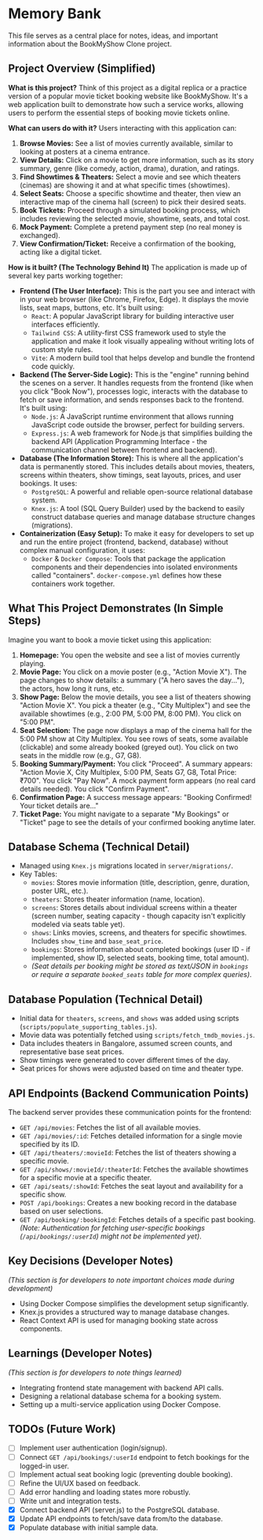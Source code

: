 # Memory Bank

This file serves as a central place for notes, ideas, and important information about the BookMyShow Clone project.

## Project Overview (Simplified)

**What is this project?**
Think of this project as a digital replica or a practice version of a popular movie ticket booking website like BookMyShow. It's a web application built to demonstrate how such a service works, allowing users to perform the essential steps of booking movie tickets online.

**What can users do with it?**
Users interacting with this application can:
1.  **Browse Movies:** See a list of movies currently available, similar to looking at posters at a cinema entrance.
2.  **View Details:** Click on a movie to get more information, such as its story summary, genre (like comedy, action, drama), duration, and ratings.
3.  **Find Showtimes & Theaters:** Select a movie and see which theaters (cinemas) are showing it and at what specific times (showtimes).
4.  **Select Seats:** Choose a specific showtime and theater, then view an interactive map of the cinema hall (screen) to pick their desired seats.
5.  **Book Tickets:** Proceed through a simulated booking process, which includes reviewing the selected movie, showtime, seats, and total cost.
6.  **Mock Payment:** Complete a pretend payment step (no real money is exchanged).
7.  **View Confirmation/Ticket:** Receive a confirmation of the booking, acting like a digital ticket.

**How is it built? (The Technology Behind It)**
The application is made up of several key parts working together:
-   **Frontend (The User Interface):** This is the part you see and interact with in your web browser (like Chrome, Firefox, Edge). It displays the movie lists, seat maps, buttons, etc. It's built using:
    -   `React`: A popular JavaScript library for building interactive user interfaces efficiently.
    -   `Tailwind CSS`: A utility-first CSS framework used to style the application and make it look visually appealing without writing lots of custom style rules.
    -   `Vite`: A modern build tool that helps develop and bundle the frontend code quickly.
-   **Backend (The Server-Side Logic):** This is the "engine" running behind the scenes on a server. It handles requests from the frontend (like when you click "Book Now"), processes logic, interacts with the database to fetch or save information, and sends responses back to the frontend. It's built using:
    -   `Node.js`: A JavaScript runtime environment that allows running JavaScript code outside the browser, perfect for building servers.
    -   `Express.js`: A web framework for Node.js that simplifies building the backend API (Application Programming Interface - the communication channel between frontend and backend).
-   **Database (The Information Store):** This is where all the application's data is permanently stored. This includes details about movies, theaters, screens within theaters, show timings, seat layouts, prices, and user bookings. It uses:
    -   `PostgreSQL`: A powerful and reliable open-source relational database system.
    -   `Knex.js`: A tool (SQL Query Builder) used by the backend to easily construct database queries and manage database structure changes (migrations).
-   **Containerization (Easy Setup):** To make it easy for developers to set up and run the entire project (frontend, backend, database) without complex manual configuration, it uses:
    -   `Docker` & `Docker Compose`: Tools that package the application components and their dependencies into isolated environments called "containers". `docker-compose.yml` defines how these containers work together.

## What This Project Demonstrates (In Simple Steps)

Imagine you want to book a movie ticket using this application:

1.  **Homepage:** You open the website and see a list of movies currently playing.
2.  **Movie Page:** You click on a movie poster (e.g., "Action Movie X"). The page changes to show details: a summary ("A hero saves the day..."), the actors, how long it runs, etc.
3.  **Show Page:** Below the movie details, you see a list of theaters showing "Action Movie X". You pick a theater (e.g., "City Multiplex") and see the available showtimes (e.g., 2:00 PM, 5:00 PM, 8:00 PM). You click on "5:00 PM".
4.  **Seat Selection:** The page now displays a map of the cinema hall for the 5:00 PM show at City Multiplex. You see rows of seats, some available (clickable) and some already booked (greyed out). You click on two seats in the middle row (e.g., G7, G8).
5.  **Booking Summary/Payment:** You click "Proceed". A summary appears: "Action Movie X, City Multiplex, 5:00 PM, Seats G7, G8, Total Price: ₹700". You click "Pay Now". A mock payment form appears (no real card details needed). You click "Confirm Payment".
6.  **Confirmation Page:** A success message appears: "Booking Confirmed! Your ticket details are..."
7.  **Ticket Page:** You might navigate to a separate "My Bookings" or "Ticket" page to see the details of your confirmed booking anytime later.

## Database Schema (Technical Detail)
-   Managed using `Knex.js` migrations located in `server/migrations/`.
-   Key Tables:
    -   `movies`: Stores movie information (title, description, genre, duration, poster URL, etc.).
    -   `theaters`: Stores theater information (name, location).
    -   `screens`: Stores details about individual screens within a theater (screen number, seating capacity - though capacity isn't explicitly modeled via seats table yet).
    -   `shows`: Links movies, screens, and theaters for specific showtimes. Includes `show_time` and `base_seat_price`.
    -   `bookings`: Stores information about completed bookings (user ID - if implemented, show ID, selected seats, booking time, total amount).
    -   *(Seat details per booking might be stored as text/JSON in `bookings` or require a separate `booked_seats` table for more complex queries)*.

## Database Population (Technical Detail)
-   Initial data for `theaters`, `screens`, and `shows` was added using scripts (`scripts/populate_supporting_tables.js`).
-   Movie data was potentially fetched using `scripts/fetch_tmdb_movies.js`.
-   Data includes theaters in Bangalore, assumed screen counts, and representative base seat prices.
-   Show timings were generated to cover different times of the day.
-   Seat prices for shows were adjusted based on time and theater type.

## API Endpoints (Backend Communication Points)
The backend server provides these communication points for the frontend:
-   `GET /api/movies`: Fetches the list of all available movies.
-   `GET /api/movies/:id`: Fetches detailed information for a single movie specified by its ID.
-   `GET /api/theaters/:movieId`: Fetches the list of theaters showing a specific movie.
-   `GET /api/shows/:movieId/:theaterId`: Fetches the available showtimes for a specific movie at a specific theater.
-   `GET /api/seats/:showId`: Fetches the seat layout and availability for a specific show.
-   `POST /api/bookings`: Creates a new booking record in the database based on user selections.
-   `GET /api/booking/:bookingId`: Fetches details of a specific past booking.
*(Note: Authentication for fetching user-specific bookings (`/api/bookings/:userId`) might not be implemented yet)*.

## Key Decisions (Developer Notes)
*(This section is for developers to note important choices made during development)*
-   Using Docker Compose simplifies the development setup significantly.
-   Knex.js provides a structured way to manage database changes.
-   React Context API is used for managing booking state across components.

## Learnings (Developer Notes)
*(This section is for developers to note things learned)*
-   Integrating frontend state management with backend API calls.
-   Designing a relational database schema for a booking system.
-   Setting up a multi-service application using Docker Compose.

## TODOs (Future Work)
-   [ ] Implement user authentication (login/signup).
-   [ ] Connect `GET /api/bookings/:userId` endpoint to fetch bookings for the logged-in user.
-   [ ] Implement actual seat booking logic (preventing double booking).
-   [ ] Refine the UI/UX based on feedback.
-   [ ] Add error handling and loading states more robustly.
-   [ ] Write unit and integration tests.
-   [x] Connect backend API (server.js) to the PostgreSQL database.
-   [x] Update API endpoints to fetch/save data from/to the database.
-   [x] Populate database with initial sample data.
